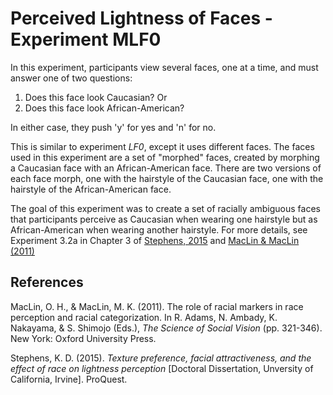 # Perceived Lightness of Faces - Experiment MLF0
In this experiment, participants view several faces, one at a time, and must answer one of two questions:
1. Does this face look Caucasian? Or 
2. Does this face look African-American?

In either case, they push 'y' for yes and 'n' for no. 

This is similar to experiment *LF0*, except it uses different faces. The faces used in this experiment are a set of "morphed" faces, created by morphing a Caucasian face with an African-American face. There are two versions of each face morph, one with the hairstyle of the Caucasian face, one with the hairstyle of the African-American face. 

The goal of this experiment was to create a set of racially ambiguous faces that participants perceive as Caucasian when wearing one hairstyle but as African-American when wearing another hairstyle. For more details, see Experiment 3.2a in Chapter 3 of [Stephens, 2015](#step2015) and [MacLin & MacLin (2011)](#maclin2011)

 ## References
 <a id="maclin2011"></a>MacLin, O. H., & MacLin, M. K. (2011). The role of racial markers in race perception and racial categorization. In R. Adams, N. Ambady, K. Nakayama, & S. Shimojo (Eds.), *The Science of Social Vision* (pp. 321-346). New York: Oxford University Press.
 
 <a id="step2015"></a>Stephens, K. D. (2015). *Texture preference, facial attractiveness, and the effect of race on lightness perception* [Doctoral Dissertation, Unversity of California, Irvine]. ProQuest.
